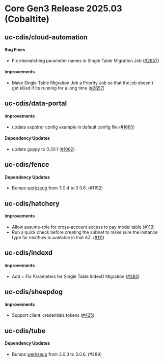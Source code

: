 # Core Gen3 Release 2025.03 (Cobaltite)
## uc-cdis/cloud-automation

#### Bug Fixes
  - Fix mismatching parameter names in Single Table Migration Job ([#2657](https://github.com/uc-cdis/cloud-automation/pull/2657)) 

#### Improvements
  - Make Single Table Migration Job a Priority Job so that the job doesn't get 
    killed if its running for a long time ([#2657](https://github.com/uc-cdis/cloud-automation/pull/2657)) 

## uc-cdis/data-portal

#### Improvements
  - update expolrer config example in default config file ([#1660](https://github.com/uc-cdis/data-portal/pull/1660)) 

#### Dependency Updates
  - update guppy to 0.20.1 ([#1662](https://github.com/uc-cdis/data-portal/pull/1662)) 

## uc-cdis/fence

#### Dependency Updates
  - Bumps [werkzeug](https://github.com/pallets/werkzeug) from 3.0.4 to 3.0.6. 
    (#1192)

## uc-cdis/hatchery

#### Improvements
  - Allow assume-role for cross-account access to pay model table ([#119](https://github.com/uc-cdis/hatchery/pull/119)) 
  - Run a quick check before creating the subnet to make sure the instance type 
    for nextflow is available in that AZ. ([#111](https://github.com/uc-cdis/hatchery/pull/111)) 

## uc-cdis/indexd

#### Improvements
  - Add + Fix Parameters for Single Table IndexD Migration ([#384](https://github.com/uc-cdis/indexd/pull/384)) 

## uc-cdis/sheepdog

#### Improvements
  - Support client_credentials tokens ([#425](https://github.com/uc-cdis/sheepdog/pull/425)) 

## uc-cdis/tube

#### Dependency Updates
  - Bumps [werkzeug](https://github.com/pallets/werkzeug) from 3.0.3 to 3.0.6. 
    (#289)

